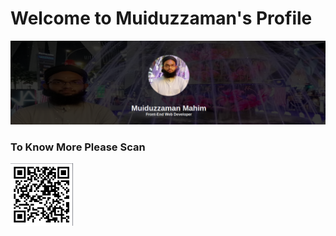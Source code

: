 # Welcome to Muiduzzaman's Profile
<img src="images/myself.png"/>

### To Know More Please Scan
<img src="images/scan.png" width="100px"/>  


